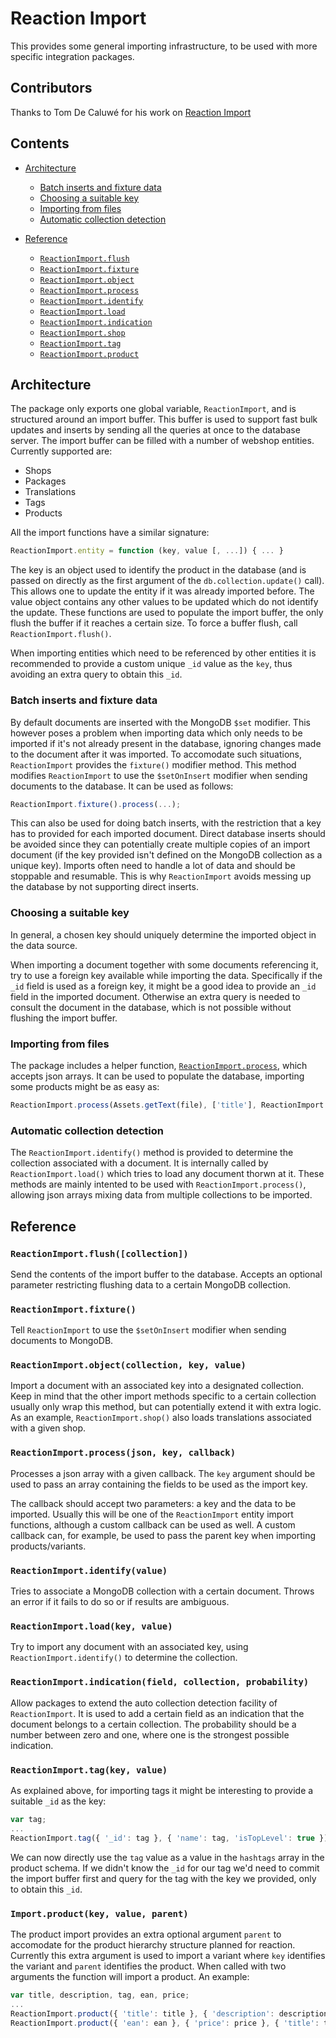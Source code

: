 # Reaction Import
This provides some general importing infrastructure, to be used with more specific integration packages.

## Contributors
Thanks to Tom De Caluwé for his work on [Reaction Import](https://github.com/tdecaluwe/reaction-import)

## Contents
- [Architecture](#architecture)
  - [Batch inserts and fixture data](#batch-inserts-and-fixture-data)
  - [Choosing a suitable key](#choosing-a-suitable-key)
  - [Importing from files](#importing-from-files)
  - [Automatic collection detection](#automatic-collection-detection)

- [Reference](#reference)
  - [`ReactionImport.flush`](#flush)
  - [`ReactionImport.fixture`](#fixture)
  - [`ReactionImport.object`](#object)
  - [`ReactionImport.process`](#process)
  - [`ReactionImport.identify`](#identify)
  - [`ReactionImport.load`](#load)
  - [`ReactionImport.indication`](#indication)
  - [`ReactionImport.shop`](#shop)
  - [`ReactionImport.tag`](#tag)
  - [`ReactionImport.product`](#product)

## Architecture
The package only exports one global variable, `ReactionImport`, and  is structured around an import buffer. This buffer is used to support fast bulk updates and inserts by sending all the queries at once to the database server. The import buffer can be filled with a number of webshop entities. Currently supported are:
- Shops
- Packages
- Translations
- Tags
- Products

All the import functions have a similar signature:

```javascript
ReactionImport.entity = function (key, value [, ...]) { ... }
```

The key is an object used to identify the product in the database (and is passed on directly as the first argument of the `db.collection.update()` call). This allows one to update the entity if it was already imported before. The value object contains any other values to be updated which do not identify the update. These functions are used to populate the import buffer, the only flush the buffer if it reaches a certain size. To force a buffer flush, call `ReactionImport.flush()`.

When importing entities which need to be referenced by other entities it is recommended to provide a custom unique `_id` value as the `key`, thus avoiding an extra query to obtain this `_id`.

### Batch inserts and fixture data

By default documents are inserted with the MongoDB `$set` modifier. This however poses a problem when importing data which only needs to be imported if it's not already present in the database, ignoring changes made to the document after it was imported. To accomodate such situations, `ReactionImport` provides the `fixture()` modifier method. This method modifies `ReactionImport` to use the `$setOnInsert` modifier when sending documents to the database. It can be used as follows:

```javascript
ReactionImport.fixture().process(...);
```

This can also be used for doing batch inserts, with the restriction that a key has to provided for each imported document. Direct database inserts should be avoided since they can potentially create multiple copies of an import document (if the key provided isn't defined on the MongoDB collection as a unique key). Imports often need to handle a lot of data and should be stoppable and resumable. This is why `ReactionImport` avoids messing up the database by not supporting direct inserts.

### Choosing a suitable key
In general, a chosen key should uniquely determine the imported object in the data source.

When importing a document together with some documents referencing it, try to use a foreign key available while importing the data. Specifically if the `_id` field is used as a foreign key, it might be a good idea to provide an `_id` field in the imported document. Otherwise an extra query is needed to consult the document in the database, which is not possible without flushing the import buffer.

### Importing from files
The package includes a helper function, [`ReactionImport.process`](#process), which accepts json arrays. It can be used to populate the database, importing some products might be as easy as:

```javascript
ReactionImport.process(Assets.getText(file), ['title'], ReactionImport.product);
```

### Automatic collection detection

The `ReactionImport.identify()` method is provided to determine the collection associated with a document. It is internally called by `ReactionImport.load()` which tries to load any document thorwn at it. These methods are mainly intented to be used with `ReactionImport.process()`, allowing json arrays mixing data from multiple collections to be imported.

## Reference
### `ReactionImport.flush([collection])` <a name="flush"></a>
Send the contents of the import buffer to the database. Accepts an optional parameter restricting flushing data to a certain MongoDB collection.

### `ReactionImport.fixture()` <a name="fixture"></a>
Tell `ReactionImport` to use the `$setOnInsert` modifier when sending documents to MongoDB.

### `ReactionImport.object(collection, key, value)` <a name="object"></a>

Import a document with an associated key into a designated collection. Keep in mind that the other import methods specific to a certain collection usually only wrap this method, but can potentially extend it with extra logic. As an example, `ReactionImport.shop()` also loads translations associated with a given shop.

### `ReactionImport.process(json, key, callback)` <a name="process"></a>
Processes a json array with a given callback. The `key` argument should be used to pass an array containing the fields to be used as the import key.

The callback should accept two parameters: a key and the data to be imported. Usually this will be one of the `ReactionImport` entity import functions, although a custom callback can be used as well. A custom callback can, for example, be used to pass the parent key when importing products/variants.

### `ReactionImport.identify(value)` <a name="identify"></a>

Tries to associate a MongoDB collection with a certain document. Throws an error if it fails to do so or if results are ambiguous.

### `ReactionImport.load(key, value)` <a name="load"></a>

Try to import any document with an associated key, using `ReactionImport.identify()` to determine the collection.

### `ReactionImport.indication(field, collection, probability)` <a name="indication"></a>

Allow packages to extend the auto collection detection facility of `ReactionImport`. It is used to add a certain field as an indication that the document belongs to a certain collection. The probability should be a number between zero and one, where one is the strongest possible indication.

### `ReactionImport.tag(key, value)` <a name="tag"></a>
As explained above, for importing tags it might be interesting to provide a suitable `_id` as the key:

```javascript
var tag;
...
ReactionImport.tag({ '_id': tag }, { 'name': tag, 'isTopLevel': true });
```

We can now directly use the `tag` value as a value in the `hashtags` array in the product schema. If we didn't know the `_id` for our tag we'd need to commit the import buffer first and query for the tag with the key we provided, only to obtain this `_id`.

### `Import.product(key, value, parent)` <a name="product"></a>
The product import provides an extra optional argument `parent` to accomodate for the product hierarchy structure planned for reaction. Currently this extra argument is used to import a variant where `key` identifies the variant and `parent` identifies the product. When called with two arguments the function will import a product. An example:

```javascript
var title, description, tag, ean, price;
...
ReactionImport.product({ 'title': title }, { 'description': description, 'hashtags': [tag] });
ReactionImport.product({ 'ean': ean }, { 'price': price }, { 'title': title });
```
